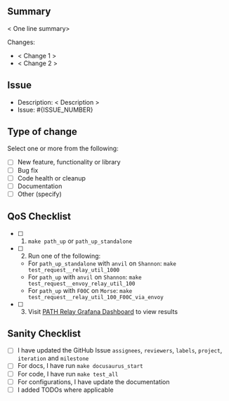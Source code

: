 ## Summary

< One line summary>

Changes:

- < Change 1 >
- < Change 2 >

## Issue

- Description: < Description >
- Issue: #{ISSUE_NUMBER}

## Type of change

Select one or more from the following:

- [ ] New feature, functionality or library
- [ ] Bug fix
- [ ] Code health or cleanup
- [ ] Documentation
- [ ] Other (specify)

## QoS Checklist

- [ ] 1. `make path_up` or `path_up_standalone`
- [ ] 2. Run one of the following:
  - For `path_up_standalone` with `anvil` on `Shannon`: `make test_request__relay_util_1000`
  - For `path_up` with `anvil` on `Shannon`: `make test_request__envoy_relay_util_100`
  - For `path_up` with `F00C` on `Morse`: `make test_request__relay_util_100_F00C_via_envoy`
- [ ] 3. Visit [PATH Relay Grafana Dashboard](http://localhost:3000/d/relays/path-service-requests) to view results

## Sanity Checklist

- [ ] I have updated the GitHub Issue `assignees`, `reviewers`, `labels`, `project`, `iteration` and `milestone`
- [ ] For docs, I have run `make docusaurus_start`
- [ ] For code, I have run `make test_all`
- [ ] For configurations, I have update the documentation
- [ ] I added TODOs where applicable
